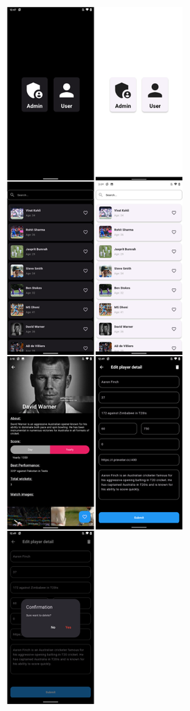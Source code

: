<img src="/assets/screen_shots/select_account_dark.png" alt="fishy" width="200px" class="bg-primary">
<img src="/assets/screen_shots/select_account_light.png" alt="fishy" width="200px" class="bg-primary">
<img src="/assets/screen_shots/search_dark.png" alt="fishy" width="200px" class="bg-primary">
<img src="/assets/screen_shots/search_light.png" alt="fishy" width="200px" class="bg-primary">
<img src="/assets/screen_shots/player_detail.png" alt="fishy" width="200px" class="bg-primary">
<img src="/assets/screen_shots/edit_player_detail.png" alt="fishy" width="200px" class="bg-primary">
<img src="/assets/screen_shots/delete.png" alt="fishy" width="200px" class="bg-primary">
